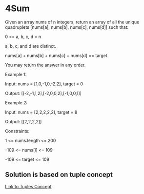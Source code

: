# 4Sum

Given an array nums of n integers, return an array of all the unique quadruplets [nums[a], nums[b], nums[c], nums[d]] such that:

0 <= a, b, c, d < n

a, b, c, and d are distinct.

nums[a] + nums[b] + nums[c] + nums[d] == target

You may return the answer in any order.

 

Example 1:

Input: nums = [1,0,-1,0,-2,2], target = 0

Output: [[-2,-1,1,2],[-2,0,0,2],[-1,0,0,1]]

Example 2:

Input: nums = [2,2,2,2,2], target = 8

Output: [[2,2,2,2]]
 

Constraints:

1 <= nums.length <= 200

-109 <= nums[i] <= 109

-109 <= target <= 109

## Solution is based on tuple concept

<a href="https://www.geeksforgeeks.org/tuples-in-c/">Link to Tuples Concept</a>
